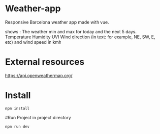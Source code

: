 # Weather-app
Responsive Barcelona weather app made with vue.

shows :
The weather min and max for today and the next 5 days.
Temperature
Humidity
UVI
Wind direction (in text: for example, NE, SW, E, etc) and wind speed in kmh

# External resources 
https://api.openweathermap.org/ 

# Install

```
npm install
```

#Run Project 
in project directory 
```
npm run dev
```



